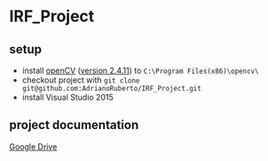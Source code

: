 # IRF_Project

## setup
* install [openCV](http://opencv.org/downloads.html) ([version 2.4.11](https://sourceforge.net/projects/opencvlibrary/files/opencv-win/2.4.11/opencv-2.4.11.exe/download)) to `C:\Program Files(x86)\opencv\`
* checkout project with `git clone git@github.com:AdrianoRuberto/IRF_Project.git`
* install Visual Studio 2015

## project documentation
[Google Drive](https://docs.google.com/document/d/10_x-qziorr8QmPyMQpDucDV1fW-GkwqQOfb4vsnezxA/edit?usp=sharing)
